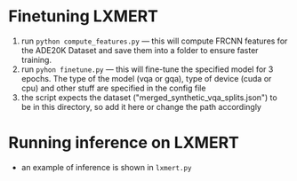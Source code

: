 # Finetuning LXMERT

1. run `python compute_features.py` — this will compute FRCNN features for the ADE20K Dataset and save them into a folder to ensure faster training.
2. run `pyhon finetune.py` — this will fine-tune the specified model for 3 epochs. The type of the model (vqa or gqa), type of device (cuda or cpu) and other stuff are specified in the  config file
3. the script expects the dataset ("merged_synthetic_vqa_splits.json") to be in this directory, so add it here or change the path accordingly


# Running inference on LXMERT
- an example of inference is shown in `lxmert.py`
